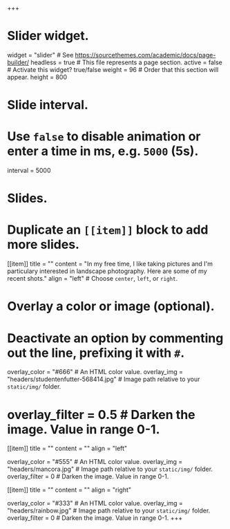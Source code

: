 +++
# Slider widget.
widget = "slider"  # See https://sourcethemes.com/academic/docs/page-builder/
headless = true  # This file represents a page section.
active = false  # Activate this widget? true/false
weight = 96  # Order that this section will appear.
height = 800
# Slide interval.
# Use `false` to disable animation or enter a time in ms, e.g. `5000` (5s).
interval = 5000

# Slides.
# Duplicate an `[[item]]` block to add more slides.
[[item]]
  title = ""
  content = "In my free time, I like taking pictures and I'm particulary interested in landscape photography. Here are some of my recent shots."
  align = "left"  # Choose `center`, `left`, or `right`.

  # Overlay a color or image (optional).
  #   Deactivate an option by commenting out the line, prefixing it with `#`.
  overlay_color = "#666"  # An HTML color value.
  overlay_img = "headers/studentenfutter-568414.jpg"  # Image path relative to your `static/img/` folder.
  # overlay_filter = 0.5  # Darken the image. Value in range 0-1.


[[item]]
  title = ""
  content = ""
  align = "left"

  overlay_color = "#555"  # An HTML color value.
  overlay_img = "headers/mancora.jpg"  # Image path relative to your `static/img/` folder.
  overlay_filter = 0  # Darken the image. Value in range 0-1.

[[item]]
  title = ""
  content = ""
  align = "right"

  overlay_color = "#333"  # An HTML color value.
  overlay_img = "headers/rainbow.jpg"  # Image path relative to your `static/img/` folder.
  overlay_filter = 0  # Darken the image. Value in range 0-1.
+++


